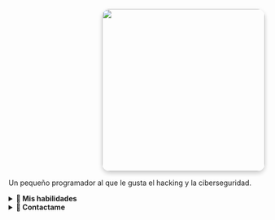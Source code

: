<p align="right">  
  <kbd>  
    <img src="https://m.gettywallpapers.com/wp-content/uploads/2023/06/Aesthetic-Cute-Anime-Profile-Picture-For-Reddit.jpg" width="320" style="border-radius: 15px; box-shadow: 0 4px 8px rgba(0, 0, 0, 0.2);">  
  </kbd>  
</p>  

Un pequeño programador al que le gusta el hacking y la ciberseguridad.

<details>
<summary><b>🍂 Mis habilidades</b></summary>


<p align="left">
  <img src="https://img.shields.io/badge/Python-3.9-%233776AB?style=for-the-badge&logo=python&logoColor=white">
  <img src="https://img.shields.io/badge/Bash-5.0-%234EAA25?style=for-the-badge&logo=gnubash&logoColor=white">
  <img src="https://img.shields.io/badge/Node.js-14.17-%23339933?style=for-the-badge&logo=nodedotjs&logoColor=white">
</p>

</details>

<details>
<summary><b>🍁 Contactame</b></summary>

<p align="left">
  <a href="https://discord.com/users/983476283491110932">
<img src="https://img.shields.io/badge/Discord-Keiji-%235865F2?style=for-the-badge&logo=discord&logoColor=white">
  </a>
</p>

</details>